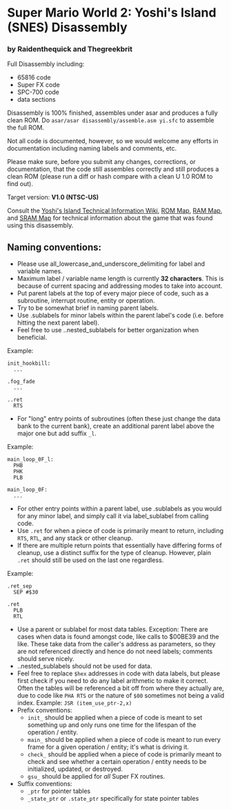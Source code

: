 # Super Mario World 2: Yoshi's Island (SNES) Disassembly

### by Raidenthequick and Thegreekbrit

Full Disassembly including:

- 65816 code
- Super FX code
- SPC-700 code
- data sections

Disassembly is 100% finished, assembles under asar and produces a fully clean ROM. Do `asar/asar disassembly/assemble.asm yi.sfc` to assemble the full ROM.

Not all code is documented, however, so we would welcome any efforts in documentation including naming labels and comments, etc.

Please make sure, before you submit any changes, corrections, or documentation, that the code still assembles correctly and still produces a clean ROM (please run a diff or hash compare with a clean U 1.0 ROM to find out).

Target version:
**V1.0 (NTSC-US)**

Consult the [Yoshi's Island Technical Information Wiki](http://yoshidis.wikia.com), [ROM Map](http://www.smwcentral.net/?p=nmap&m=yirom), [RAM Map](http://www.smwcentral.net/?p=nmap&m=yiram), and [SRAM Map](http://www.smwcentral.net/?p=nmap&m=yisram) for technical information about the game that was found using this disassembly.

## Naming conventions:

- Please use all_lowercase_and_underscore_delimiting for label and variable names.
- Maximum label / variable name length is currently **32 characters**. This is because of current spacing and addressing modes to take into account.
- Put parent labels at the top of every major piece of code, such as a subroutine, interrupt routine, entity or operation.
- Try to be somewhat brief in naming parent labels.
- Use .sublabels for minor labels within the parent label's code (i.e. before hitting the next parent label).
- Feel free to use ..nested_sublabels for better organization when beneficial.

Example:

    init_hookbill:
      ...

    .fog_fade
      ...

    ..ret
      RTS


- For "long" entry points of subroutines (often these just change the data bank to the current bank), create an additional parent label above the major one but add suffix `_l`.

Example:

    main_loop_0F_l:
      PHB
      PHK
      PLB

    main_loop_0F:
      ...

- For other entry points within a parent label, use .sublabels as you would for any minor label, and simply call it via label_sublabel from calling code.
- Use `.ret` for when a piece of code is primarily meant to return, including `RTS`, `RTL`, and any stack or other cleanup.
- If there are multiple return points that essentially have differing forms of cleanup, use a distinct suffix for the type of cleanup. However, plain `.ret` should still be used on the last one regardless.

Example:

    .ret_sep
      SEP #$30

    .ret
      PLB
      RTL

- Use a parent or sublabel for most data tables. Exception: There are cases when data is found amongst code, like calls to $00BE39 and the like. These take data from the caller's address as parameters, so they are not referenced directly and hence do not need labels; comments should serve nicely.
- ..nested_sublabels should not be used for data.
- Feel free to replace `$hex` addresses in code with data labels, but please first check if you need to do any label arithmetic to make it correct. Often the tables will be referenced a bit off from where they actually are, due to code like `PHA RTS` or the nature of `$00` sometimes not being a valid index. Example: `JSR (item_use_ptr-2,x)`
- Prefix conventions:
  - `init_` should be applied when a piece of code is meant to set something up and only runs one time for the lifespan of the operation / entity.
  - `main_` should be applied when a piece of code is meant to run every frame for a given operation / entity; it's what is driving it.
  - `check_` should be applied when a piece of code is primarily meant to check and see whether a certain operation / entity needs to be initialized, updated, or destroyed.
  - `gsu_` should be applied for *all* Super FX routines.
- Suffix conventions:
  - `_ptr` for pointer tables
  - `_state_ptr` or `.state_ptr` specifically for state pointer tables